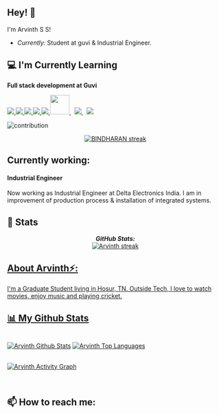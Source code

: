 
<!-- <h2 align='center'>Arvinth</h2>
<p align='center'><b>Learning Full stack development</b></p> -->

<h2>Hey! 👋</h2>


I'm Arvinth S S! 
- <i>Currently:</i> Student at guvi & Industrial Engineer. 

<h2>💻 I'm Currently Learning</h2>

__Full stack development at Guvi__
<p > 
    <a href="https://reactjs.org/" target="_blank"> <img src="https://img.icons8.com/color/48/000000/react-native.png"/> </a>
    <a href="https://developer.mozilla.org/en-US/docs/Web/JavaScript" target="_blank"> <img src="https://img.icons8.com/color/48/000000/javascript.png"/> </a> 
    <a href="https://www.w3.org/html/" target="_blank"> <img src="https://img.icons8.com/color/48/000000/html-5.png"/> </a> 
    <a href="https://www.w3schools.com/css/" target="_blank"> <img src="https://img.icons8.com/color/48/000000/css3.png"/> </a> 
    <a href="https://getbootstrap.com" target="_blank"> <img src="https://img.icons8.com/color/48/000000/bootstrap.png"/> </a> 
       <a style="padding-right:8px;" href="https://mui.com/" target="_blank"> <img src="https://img.icons8.com/color/2x/material-ui.png"  width="45" height="45" /> </a> 
  <a style="padding-right:8px;" href="https://nodejs.org" target="_blank"> <img src="https://img.icons8.com/color/48/000000/nodejs.png"/> </a> 
    <!-- <a href="https://www.mongodb.com/" target="_blank"> <img src="https://raw.githubusercontent.com/devicons/devicon/master/icons/mongodb/mongodb-original-wordmark.svg" alt="mongodb" width="48" height="48"/> </a>  -->
    <!-- <a href="https://firebase.google.com/" target="_blank"> <img src="https://img.icons8.com/color/48/000000/firebase.png"/> </a>  -->
    <!-- <a href="https://postman.com" target="_blank"> <img src="https://www.vectorlogo.zone/logos/getpostman/getpostman-icon.svg" alt="postman" width="45" height="45"/> </a>    -->
    <a href="https://git-scm.com/" target="_blank"> <img src="https://img.icons8.com/color/48/000000/git.png"/> </a> 
    <!-- <a href="https://www.jenkins.io" target="_blank"> <img src="https://www.vectorlogo.zone/logos/jenkins/jenkins-icon.svg" alt="jenkins" width="48" height="48"/> </a>  -->
    <!-- <a href="https://redux.js.org" target="_blank"> <img src="https://img.icons8.com/color/48/000000/redux.png"/> </a>
    <a href="https://expressjs.com" target="_blank"> <img src="https://raw.githubusercontent.com/devicons/devicon/master/icons/express/express-original-wordmark.svg" alt="express" width="40" height="40"/> </a> -->
</p>
<img alt="contribution" src="https://raw.githubusercontent.com/ragavkumarv/ragavkumarv/aacd16770065d3e74ca60fa2b021fbbf6337bf19/github-contribution-grid-snake.svg" />


<br/>

<p  align="center">
    <a href="https://github.com/BINDHARAN/github-readme-streak-stats">
        <img title="🔥 Get streak stats for your profile at git.io/streak-stats" alt="BINDHARAN streak" src="https://github-readme-streak-stats.herokuapp.com/?user=BINDHARAN&theme=black-ice&hide_border=true&stroke=0000&background=060A0CD0"/>
    </a>
</p>

<h2>Currently working:</h2>
<h4>Industrial Engineer</h4>

Now working as Industrial Engineer at Delta Electronics India. I am in improvement of production process & installation of integrated systems.



<h2>👀 Stats</h2>

<div>

  
  <p align="center">
  <b><em>GitHub Stats:</em></b> <br/>
    <a href="https://github.com/ArvinthSenthil/github-readme-streak-stats">
  <img title="🔥 Get streak stats for your profile at git.io/streak-stats" alt="Arvinth streak" src="https://github-readme-streak-stats.herokuapp.com/?user=ArvinthSenthil&theme=black-ice&hide_border=true&stroke=0000&background=060A0CD0"/>
  </p>
</div>

<h2> About Arvinth⚡:</h2>

I'm a Graduate Student living in Hosur, TN. Outside Tech, I love to watch movies, enjoy music and playing cricket.

## 📊 My Github Stats

  <br/>
    <a href="https://github.com/ArvinthSenthil/github-readme-stats"><img alt="Arvinth Github Stats" src="https://github-readme-stats.vercel.app/api?username=ArvinthSenthil&show_icons=true&count_private=true&theme=react&hide_border=true&bg_color=0D1117" /></a>
  <a href="https://github.com/ArvinthSenthil/github-readme-stats"><img alt="Arvinth Top Languages" src="https://github-readme-stats.vercel.app/api/top-langs/?username=ArvinthSenthil&langs_count=8&count_private=true&layout=compact&theme=react&hide_border=true&bg_color=0D1117" /></a>
  <br/>

<!-- <br/> -->
<br/>

<a href="https://github.com/ArvinthSenthil/github-readme-activity-graph"><img alt="Arvinth Activity Graph" src="https://activity-graph.herokuapp.com/graph?username=ArvinthSenthil&bg_color=0D1117&color=5BCDEC&line=5BCDEC&point=FFFFFF&hide_border=true" /></a>

<!-- <br/> -->
<br/>
 
<h2>📫 How to reach me:</h2>

<a href="arvinthraj1999@gmail.com"></a>
